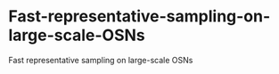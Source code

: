 # Fast-representative-sampling-on-large-scale-OSNs
Fast representative sampling on large-scale OSNs
